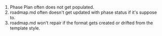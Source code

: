 1. Phase Plan often does not get populated.
2. roadmap.md often doesn't get updated with phase status if it's suppose to.
3. roadmap.md won't repair if the format gets created or drifted from the template style.
